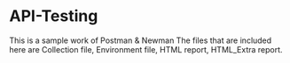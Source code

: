 # API-Testing
This is a sample work of Postman &amp; Newman
The files that are included here are
Collection file, Environment file, HTML report, HTML_Extra report.

